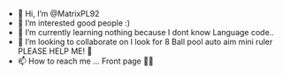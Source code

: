 - 👋 Hi, I’m @MatrixPL92
- 👀 I’m interested good people :) 
- 🌱 I’m currently learning nothing because I dont know Language code.. 
- 💞️ I’m looking to collaborate on I look for 8 Ball pool auto aim mini ruler PLEASE HELP ME! 🙏 
- 📫 How to reach me ... Front page 🙈😅

<!---
MatrixPL92/MatrixPL92 is a ✨ special ✨ repository because its `README.md` (this file) appears on your GitHub profile.
You can click the Preview link to take a look at your changes.
--->
